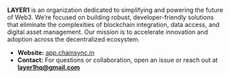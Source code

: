 **LAYER1** is an organization dedicated to simplifying and powering the future of Web3. We’re focused on building robust, developer-friendly solutions that eliminate the complexities of blockchain integration, data access, and digital asset management. Our mission is to accelerate innovation and adoption across the decentralized ecosystem.
- **Website:** [app.chainsync.in](https://app.chainsync.in)
- **Contact:** For questions or collaboration, open an issue or reach out at **layer1hq@gmail.com**

